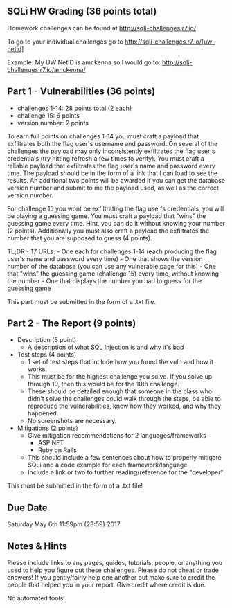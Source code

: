 ## SQLi HW Grading (36 points total)
Homework challenges can be found at http://sqli-challenges.r7.io/

To go to your individual challenges go to http://sqli-challenges.r7.io/[uw-netid]

Example: My UW NetID is amckenna so I would go to: http://sqli-challenges.r7.io/amckenna/

## Part 1 - Vulnerabilities (36 points)
- challenges 1-14: 28 points total (2 each)
- challenge 15: 6 points
- version number: 2 points

To earn full points on challenges 1-14 you must craft a payload that exfiltrates both the flag user's username and password. On several of the challenges the payload may only inconsistently exfiltrates the flag user's credentials (try hitting refresh a few times to verify). You must craft a reliable payload that exfiltrates the flag user's name and password every time. The payload should be in the form of a link that I can load to see the results. An additional two points will be awarded if you can get the database version number and submit to me the payload used, as well as the correct version number.

For challenge 15 you wont be exfiltrating the flag user's credentials, you will be playing a guessing game. You must craft a payload that "wins" the guessing game every time. Hint, you can do it without knowing your number (2 points). Additionally you must also craft a payload the exfiltrates the number that you are supposed to guess (4 points).

TL;DR - 17 URLs. 
	- One each for challenges 1-14 (each producing the flag user's name and password every time)
	- One that shows the version number of the database (you can use any vulnerable page for this)
	- One that "wins" the guessing game (challenge 15) every time, without knowing the number
	- One that displays the number you had to guess for the guessing game

This part must be submitted in the form of a .txt file.

## Part 2 - The Report (9 points)
- Description (3 point)
	- A description of what SQL Injection is and why it's bad
- Test steps (4 points)
	- 1 set of test steps that include how you found the vuln and how it works.
	- This must be for the highest challenge you solve. If you solve up through 10, then this would be for the 10th challenge.
	- These should be detailed enough that someone in the class who didn't solve the challenges could walk through the steps, be able to reproduce the vulnerabilities, know how they worked, and why they happened.
	- No screenshots are necessary.
- Mitigations (2 points)
	- Give mitigation recommendations for 2 languages/frameworks
		- ASP.NET
		- Ruby on Rails
	- This should include a few sentences about how to properly mitigate SQLi and a code example for each framework/language
	- Include a link or two to further reading/reference for the "developer"

This must be submitted in the form of a .txt file!

## Due Date
Saturday May 6th 11:59pm (23:59) 2017

## Notes & Hints
Please include links to any pages, guides, tutorials, people, or anything you used to help you figure out these challenges. Please do not cheat or trade answers! If you gently/fairly help one another out make sure to credit the people that helped you in your report. Give credit where credit is due.

No automated tools!